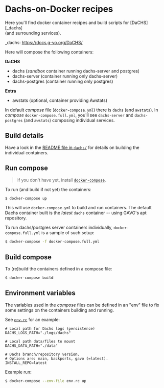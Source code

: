 # Dachs-on-Docker recipes

Here you'll find docker container recipes and build scripts for [DaCHS][_dachs]  
(and surrounding services).

_dachs: https://docs.g-vo.org/DaCHS/

Here will compose the following containers:

**DaCHS**

- dachs (_sandbox_ container running dachs-server and postgres)
- dachs-server (container running only dachs-server)
- dachs-postgres (container running only postgres)

**Extra**

- awstats (optional, container providing Awstats)

In default _compose_ file (`docker-compose.yml`) there is `dachs` (and `awstats`).
In _compose_ `docker-compose.full.yml`, you'll see `dachs-server` and `dachs-postgres`
(and `awstats`) composing individual services.


## Build details
Have a look in the [README file in `dachs/`](dachs/README.md) for details on
building the individual containers.


## Run compose
> If you don't have yet, install [`docker-compose`](https://docs.docker.com/compose/install/).

To run (and build if not yet) the containers:

```bash
$ docker-compose up
```

This will use `docker-compose.yml` to build and run containers.
The default Dachs container built is the _latest_ `dachs` container
-- using GAVO's apt repository.

To run dachs/postgres server containers individually, `docker-compose.full.yml`
is a sample of such setup:

```bash
$ docker-compose -f docker-compose.full.yml
```


## Build compose

To (re)build the containers defined in a compose file:

```bash
$ docker-compose build
```


## Environment variables
The variables used in the _compose_ files can be defined in an "env" file
to fix some settings on the containers building and running.

See [`env.rc`](env.rc) for an example:
```
# Local path for Dachs logs (persistence)
DACHS_LOGS_PATH="./logs/dachs"

# Local path data/files to mount
DACHS_DATA_PATH="./data"

# Dachs branch/repository version.
# Options are: main, backports, gavo (=latest).
INSTALL_REPO=latest
```

Example run:
```bash
$ docker-compose --env-file env.rc up
```
